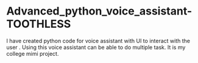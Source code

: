 # Advanced_python_voice_assistant-TOOTHLESS
I have created python code for voice assistant with UI to interact with the user  . Using this voice assistant can be able to do multiple task. 
It is my college mimi project.
